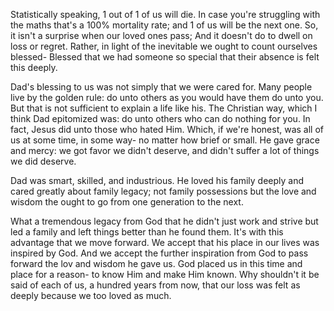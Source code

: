 
Statistically speaking, 1 out of 1 of us will die.
In case you're struggling with the maths that's a 100% mortality rate;
and 1 of us will be the next one.
So, it isn't a surprise when our loved ones pass;
And it doesn't do to dwell on loss or regret.
Rather, in light of the inevitable we ought to count ourselves blessed-
Blessed that we had someone so special that their absence is felt this deeply.

Dad's blessing to us was not simply that we were cared for.
Many people live by the golden rule: 
do unto others as you would have them do unto you.
But that is not sufficient to explain a life like his.
The Christian way, which I think Dad epitomized was:
do unto others who can do nothing for you.
In fact, Jesus did unto those who hated Him.
Which, if we're honest, was all of us at some time, in some way- no matter how brief or small.
He gave grace and mercy: we got favor we didn't deserve, and didn't suffer a lot of things we did deserve.

Dad was smart, skilled, and industrious. 
He loved his family deeply and cared greatly about family legacy;
not family possessions but the love and wisdom the ought to go from one generation to the next. 

What a tremendous legacy from God that he didn't just work and strive but led a family and left things better than he found them.
It's with this advantage that we move forward. 
We accept that his place in our lives was inspired by God.
And we accept the further inspiration from God to pass forward the lov and wisdom he gave us.
God placed us in this time and place for a reason-
to know Him and make Him known.
Why shouldn't it be said of each of us, a hundred years from now, that our loss was felt as deeply because we too loved as much.